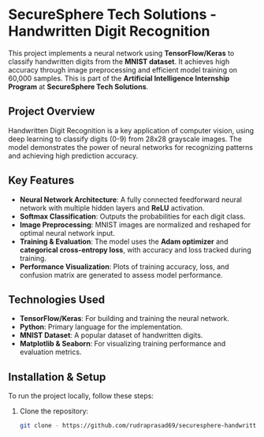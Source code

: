 # SecureSphere Tech Solutions - Handwritten Digit Recognition

This project implements a neural network using **TensorFlow/Keras** to classify handwritten digits from the **MNIST dataset**. It achieves high accuracy through image preprocessing and efficient model training on 60,000 samples. This is part of the **Artificial Intelligence Internship Program** at **SecureSphere Tech Solutions**.

## Project Overview

Handwritten Digit Recognition is a key application of computer vision, using deep learning to classify digits (0-9) from 28x28 grayscale images. The model demonstrates the power of neural networks for recognizing patterns and achieving high prediction accuracy.

## Key Features

- **Neural Network Architecture**: A fully connected feedforward neural network with multiple hidden layers and **ReLU** activation.
- **Softmax Classification**: Outputs the probabilities for each digit class.
- **Image Preprocessing**: MNIST images are normalized and reshaped for optimal neural network input.
- **Training & Evaluation**: The model uses the **Adam optimizer** and **categorical cross-entropy loss**, with accuracy and loss tracked during training.
- **Performance Visualization**: Plots of training accuracy, loss, and confusion matrix are generated to assess model performance.

## Technologies Used

- **TensorFlow/Keras**: For building and training the neural network.
- **Python**: Primary language for the implementation.
- **MNIST Dataset**: A popular dataset of handwritten digits.
- **Matplotlib & Seaborn**: For visualizing training performance and evaluation metrics.

## Installation & Setup

To run the project locally, follow these steps:

1. Clone the repository:
   ```bash
   git clone - https://github.com/rudraprasad69/securesphere-handwritten-digit-recognition.git
